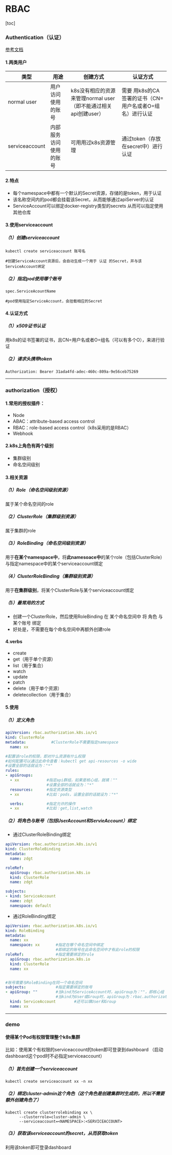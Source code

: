 # RBAC

[toc]

### Authentication（认证）

[参考文档](https://kubernetes.io/docs/reference/access-authn-authz/authentication/)

#### 1.两类用户

|类型|用途|创建方式|认证方式|
|-|-|-|-|
|normal user|用户访问使用的账号|k8s没有相应的资源来管理normal user（即不能通过相关api创建user）|需要 用k8s的CA签署的证书（CN=用户名或者O=组名）进行认证|
|serviceaccount|内部服务访问使用的账号|可用用过k8s资源管理|通过token（存放在secret中）进行认证|

#### 2.特点
* 每个namespace中都有一个默认的Secret资源，存储的是token，用于认证
* 该名称空间内的pod都会挂载该Secret，从而能够通过apiServer的认证
* ServiceAccount可以绑定docker-registry类型的secrets
从而可以指定使用其他仓库

#### 3.使用serviceaccount
##### （1）创建serviceaccount
```shell
kubectl create serviceaccount 账号名

#创建ServiceAccount资源后，会自动生成一个用于 认证 的Secret，并与该ServiceAccount绑定
```
##### （2）指定pod使用哪个账号
```shell
spec.ServiceAcountName

#pod使用指定ServiceAccount，会挂载相应的Secret
```

#### 4.认证方式

##### （1）x509证书认证
用k8s的证书签署的证书，且CN=用户名或者O=组名（可以有多个O），来进行验证

##### （2）请求头携带token
```shell
Authorization: Bearer 31ada4fd-adec-460c-809a-9e56ceb75269
```

***

### authorization（授权）

#### 1.常用的授权插件：
* Node
* ABAC：attribute-based access control
* RBAC：role-based access control（k8s采用的是RBAC）
* Webhook

#### 2.k8s上角色有两个级别
* 集群级别
* 命名空间级别

#### 3.相关资源

##### （1）Role（命名空间级别资源）				
属于某个命名空间的role

##### （2）ClusterRole（集群级别资源）		
属于集群的role

##### （3）RoleBinding（命名空间级别资源）
用于**在某个namespace中**，将**此namesoace中**的某个role（包括ClusterRole）与指定namespace中的某个serviceaccount绑定

##### （4）ClusterRoleBinding（集群级别资源）
用于**在集群级别**，将某个ClusterRole与某个serviceaccount绑定

##### （5）最常用的方式
* 创建一个ClusterRole，然后使用RoleBinding 在 某个命名空间中 将 角色 与 某个账号 绑定
* 好处是，不需要在每个命名空间中再额外创建role

#### 4.verbs
* create
* get（用于单个资源）
* list（用于集合）
* watch
* update
* patch
* delete（用于单个资源）
* deletecollection（用于集合）

#### 5.使用

##### （1）定义角色
```yaml
apiVersion: rbac.authorization.k8s.io/v1
kind: ClusterRole
metadata:           #ClusterRole不需要指定namespace
  name: xx		

#配置该role的权限，即对什么资源有什么权限
#如何配置可以通过此命令查看：kubectl get api-resources -o wide
#设置全部的话就设为："*"
rules:
- apiGroups:
  - xx            #指定api群组，如果是核心组，就填：""
                  #设置全部的话就设为："*"
  resources:      #指定资源类型
  - xx            #比如：pods，设置全部的话就设为："*"

  verbs:          #指定允许的操作
  - xx            #比如：get,list,watch
```

##### （2）将角色与账号（包括UserAccount和ServieAccount）绑定
* 通过ClusterRoleBinding绑定
```yaml
apiVersion: rbac.authorization.k8s.io/v1
kind: ClusterRoleBinding
metadata:
  name: zdgt

roleRef:
  apiGroup: rbac.authorization.k8s.io
  kind: ClusterRole
  name: zdgt

subjects:
- kind: ServiceAccount
  name: zdgt
  namespace: default
```

* 通过RoleBinding绑定
```yaml
apiVersion: rbac.authorization.k8s.io/v1
kind: RoleBinding
metadata:
  name: xx
  namespace: xx       #指定在哪个命名空间中绑定
                      #即绑定的账号在此命名空间中才有此role的权限
roleRef:              #指定需要绑定的role
  apiGroup: rbac.authorization.k8s.io
  kind: ClusterRole
  name: xx


#账号需要与RoleBinding在同一个命名空间
subjects:             #指定需要绑定的账号
- apiGroup: ""        #当kind为ServiceAccount时，apiGroup为：""，即核心组
                      #当kind为User或Group时，apiGroup为：rbac.authorization.k8s.io
  kind: ServiceAccount        #还可以填User和Group
  name: xx
```

***

### demo

#### 使得某个Pod有权限管理整个k8s集群

比如：使用某个有权限的serviceaccount的token即可登录到dashboard
      （启动dashboard这个pod时不必指定serviceaccount）

##### （1）首先创建一个serviceaccount
```shell
kubectl create serviceaccount xx -n xx
```

##### （2）绑定cluster-admin这个角色（这个角色是创建集群时生成的，所以不需要额外创建角色了）
```shell
kubectl create clusterrolebinding xx \
	  --clusterrole=cluster-admin \
	  --serviceaccount=<NAMESPACE>:<SERVICEACCOUNT>
```
##### （3）获取该serviceaccount的secret，从而获取token
利用该token即可登录dashboard
